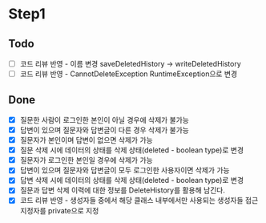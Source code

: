 # Step1

## Todo
- [ ] 코드 리뷰 반영 - 이름 변경 saveDeletedHistory -> writeDeletedHistory
- [ ] 코드 리뷰 반영 - CannotDeleteException RuntimeException으로 변경

## Done
- [X] 질문한 사람이 로그인한 본인이 아닐 경우에 삭제가 불가능
- [X] 답변이 있으며 질문자와 답변글이 다른 경우 삭제가 불가능
- [X] 질문자가 본인이며 답변이 없으면 삭제가 가능
- [X] 질문 삭제 시에 데이터의 상태를 삭제 상태(deleted - boolean type)로 변경
- [X] 질문자가 로그인한 본인일 경우에 삭제가 가능
- [X] 답변이 있으며 질문자와 답변글이 모두 로그인한 사용자이면 삭제가 가능
- [X] 답변 삭제 시에 데이터의 상태를 삭제 상태(deleted - boolean type)로 변경
- [X] 질문과 답변 삭제 이력에 대한 정보를 DeleteHistory를 활용해 남긴다.
- [X] 코드 리뷰 반영 - 생성자들 중에서 해당 클래스 내부에서만 사용되는 생성자들 접근 지정자를 private으로 지정
